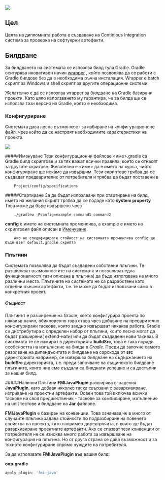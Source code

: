 <img src="https://dl.dropboxusercontent.com/u/48326074/Razni%20Do%20Not%20Delete/Image.jpg" />



## Цел

Целта на дипломната работа е създаване на Continious Integration система за проверка на софтуерни артефакти.

## Билдване

За билдването на системата се изпозлва билд тула Gradle. Gradle осигурява иновативен начин [wrapper](http://gradle.org/docs/current/userguide/gradle_wrapper.html) , който позволява да се работи с Gradle билдове без да е необходима ръчна инсталация. Wrapper е batch скрипт за Windows и shell скрипт за другите операционни системи.

Желателно е да се изпозлва wrapper за билдване на Gradle базирани проекти. Като цяло използването му гарантира, че за билда ще се използва тази версия на Gradle, която е необходима.

### Конфигуриране 

Системата дава лесна възмонжост за избиране на конфигурационене файл, чрез който да се настроят необходимите характеристики на проекта.

<img src="http://195.149.248.189:8080/2014-03-12/3b799fcee24b2c4dd348d66eaa30164d_245x114.jpg" />

#####Именуване
Тези конфигурационни файлове <име>.gradle са Gradle билд скриптове и за тях важат всички правила, които се отнасят за другите скритове.  Желателно е <име> да е името на курса, чийто конфигуриране ще искаме да извършим.
Тези скриптове трябва да се създадат предварително от потребителя и трябва да бъдат поставени в
```
    Project/config/specifications
```
#####Стартиране
За да бъдат изпозлвани при стартиране на билд, името на желания скрипт трябва да се подаде като __system property__
Това може да бъде извършено чрез 
```
    ./gradlew -Pconfig=example command1 command2
```
__config__ е името на системната променлива, а example е името на скриптовия файл описан в [Именуване](#Именуване).
```text
    Ако не специфицирате стойност на системната променлива config ще бъде взет default.gradle скрипта
```
### Плъгини
Системата позволява да бъдат създадени собствени плъгини. Те разширяват възможностите на системата и позволяват една функционалност( тази описана в плъгина) да бъде използвана на много различни места. Плъгините на системата не са разработени като отделни външни артефакти, т.е. те може да бъдат използвани само в конкретния проект.
##### Същност
Плъгинът е разширение на Gradle, което конфигурира проекта по някакъв начин, обикновенно това става чрез добавяне на преварително конфигурирани таскове, които заедно извършват някаква работа. Gradle се дистрибутира с определен набор от плъгини, които лесно могат да бъдат разширени( extend-нати) или да бъдат създадени нови такива). В системата те се намират в директорията __buildSrc__, това е така поради особеността на изпълнение на билда в _Gradle_. Преди да започне самото резолване на дипендъситата и билдване на сорскода от __src__ директорията например, се извършва билдване на съдържанието на __buildSrc__ директорията, т.е. преди започване на същинското билдване плъгините, които ние сме създали са билднати успешно и са достъпни за нашия билд.
  
#####Налични Плъгини
__FMIJavaPlugin__ разширява вградения __JavaPlugin__, като добавя няколко таска свързани с разархивиране, изтриване на проектни артефакти. Освен това той включва всички таскове на своя предшественик - таскове за компилиране, изпълнение на unit тестове и билдване на __Jar__ файлове.

__FMIJavaPlugin__ е базиран на конвенции. Това означава,че в много от случаите плъгина задава стойности по подразбиране на повечето свойства на проекта, като например директрояита, в която ще бъдат разархивиране проектните артефакти. Ако се спазват тези конвенции от потребителя не се изисква много работа за извършване на конфигурация на плъгина. Но от друга страна се дава възможност и за тяхното конфигуриране спрямо нуждите на потребителя.

За да използвате __FMIJavaPlugin__ във вашия билд:

__oop.gradle__
```groovy
apply plugin: 'fmi-java'
```
